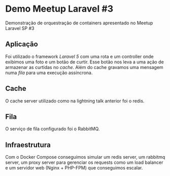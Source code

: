 # Demo Meetup Laravel #3
Demonstração de orquestração de containers apresentado no Meetup Laravel SP #3 

## Aplicação
Foi utilizado o framework *Laravel 5* com uma rota e um controller onde exibimos uma foto e um botão de curtir. Esse botão nos leva a uma ação de armazenar as curtidas no *cache*. Além do cache gravamos uma mensagem numa *fila* para uma execução assíncrona.

## Cache
O cache server utilizado como na lightning talk anterior foi o redis.

## Fila
O serviço de fila configurado foi o RabbitMQ.

## Infraestrutura
Com o Docker Compose conseguimos simular um redis server, um rabbitmq server, um proxy server para gerenciar os requests como um load balancer e um servidor web (Nginx + PHP-FPM) que conseguimos escalar.
